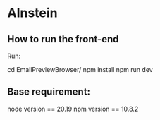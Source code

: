 # AInstein



## How to run the front-end

Run:

cd EmailPreviewBrowser/
npm install
npm run dev

## Base requirement:

node version == 20.19
npm  version == 10.8.2